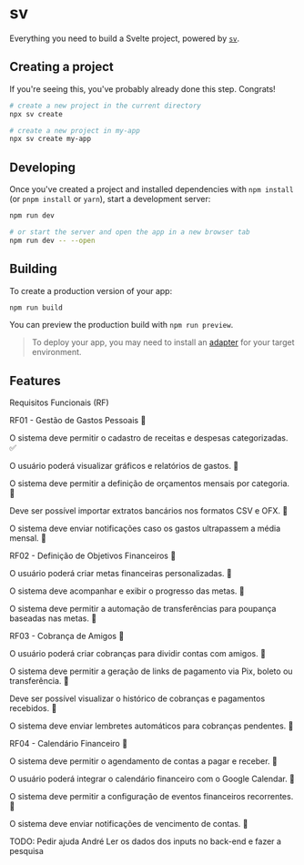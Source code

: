 # sv

Everything you need to build a Svelte project, powered by [`sv`](https://github.com/sveltejs/cli).

## Creating a project

If you're seeing this, you've probably already done this step. Congrats!

```bash
# create a new project in the current directory
npx sv create

# create a new project in my-app
npx sv create my-app
```

## Developing

Once you've created a project and installed dependencies with `npm install` (or `pnpm install` or `yarn`), start a development server:

```bash
npm run dev

# or start the server and open the app in a new browser tab
npm run dev -- --open
```

## Building

To create a production version of your app:

```bash
npm run build
```

You can preview the production build with `npm run preview`.

> To deploy your app, you may need to install an [adapter](https://svelte.dev/docs/kit/adapters) for your target environment.

## Features

Requisitos Funcionais (RF)

RF01 - Gestão de Gastos Pessoais :black_square_button:

O sistema deve permitir o cadastro de receitas e despesas categorizadas. :white_check_mark:

O usuário poderá visualizar gráficos e relatórios de gastos. :black_square_button:

O sistema deve permitir a definição de orçamentos mensais por categoria. :black_square_button:

Deve ser possível importar extratos bancários nos formatos CSV e OFX. :black_square_button:

O sistema deve enviar notificações caso os gastos ultrapassem a média mensal. :black_square_button:

RF02 - Definição de Objetivos Financeiros :black_square_button:

O usuário poderá criar metas financeiras personalizadas. :black_square_button:

O sistema deve acompanhar e exibir o progresso das metas. :black_square_button:

O sistema deve permitir a automação de transferências para poupança baseadas nas metas. :black_square_button:

RF03 - Cobrança de Amigos :black_square_button:

O usuário poderá criar cobranças para dividir contas com amigos. :black_square_button:

O sistema deve permitir a geração de links de pagamento via Pix, boleto ou transferência. :black_square_button:

Deve ser possível visualizar o histórico de cobranças e pagamentos recebidos. :black_square_button:

O sistema deve enviar lembretes automáticos para cobranças pendentes. :black_square_button:

RF04 - Calendário Financeiro :black_square_button:

O sistema deve permitir o agendamento de contas a pagar e receber. :black_square_button:

O usuário poderá integrar o calendário financeiro com o Google Calendar. :black_square_button:

O sistema deve permitir a configuração de eventos financeiros recorrentes. :black_square_button:

O sistema deve enviar notificações de vencimento de contas. :black_square_button:

TODO: Pedir ajuda André
Ler os dados dos inputs no back-end e fazer a pesquisa